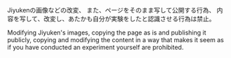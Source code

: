Jiyukenの画像などの改変、
また、ページをそのまま写して公開する行為、
内容を写して、改変し、あたかも自分が実験をしたと認識させる行為は禁止。

Modifying Jiyuken's images,
copying the page as is and publishing it publicly,
copying and modifying the content in a way that makes it seem as if you have conducted an experiment yourself are prohibited.
